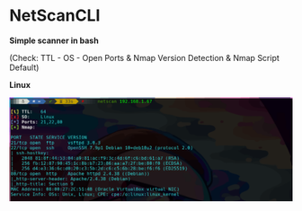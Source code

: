 # NetScanCLI

**Simple scanner in bash**

(Check: TTL - OS - Open Ports & Nmap Version Detection & Nmap Script Default)

**Linux**

![](/1.png)
